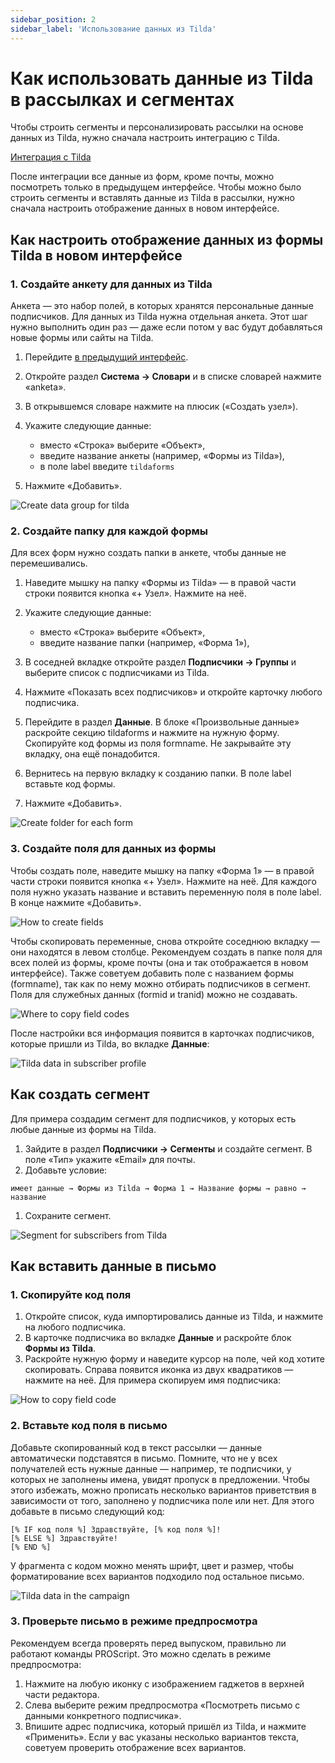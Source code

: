 ```yaml
---
sidebar_position: 2
sidebar_label: 'Использование данных из Tilda'
---
```


# Как использовать данные из Tilda в рассылках и сегментах

Чтобы строить сегменты и персонализировать рассылки на основе данных из Tilda, нужно сначала настроить интеграцию с Tilda.

[Интеграция с Tilda](https://docs.sendsay.ru/integrations/integration-with-tilda)

После интеграции все данные из форм, кроме почты, можно посмотреть только в предыдущем интерфейсе. Чтобы можно было строить сегменты и вставлять данные из Tilda в рассылки, нужно сначала настроить отображение данных в новом интерфейсе.

## Как настроить отображение данных из формы Tilda в новом интерфейсе

### 1. Создайте анкету для данных из Tilda

Анкета — это набор полей, в которых хранятся персональные данные подписчиков. Для данных из Tilda нужна отдельная анкета. Этот шаг нужно выполнить один раз — даже если потом у вас будут добавляться новые формы или сайты на Tilda.

1. Перейдите [в предыдущий интерфейс](https://sendsay.ru/account/).
2. Откройте раздел **Система → Словари** и в списке словарей нажмите «anketa».
3. В открывшемся словаре нажмите на плюсик («Создать узел»).
4. Укажите следующие данные:

   - вместо «Строка» выберите «Объект»,
   - введите название анкеты (например, «Формы из Tilda»),
   - в поле label введите `tildaforms`

5. Нажмите «Добавить».

![Create data group for tilda](/img/email-campaigns/personalization//how-to-use-tilda-data-in-campaigns/create-data-group-for-tilda.gif) <br />

### 2. Создайте папку для каждой формы

Для всех форм нужно создать папки в анкете, чтобы данные не перемешивались.

1. Наведите мышку на папку «Формы из Tilda» — в правой части строки появится кнопка «+ Узел». Нажмите на неё.
2. Укажите следующие данные:

   - вместо «Строка» выберите «Объект»,
   - введите название папки (например, «Форма 1»),

3. В соседней вкладке откройте раздел **Подписчики → Группы** и выберите список с подписчиками из Tilda.
4. Нажмите «Показать всех подписчиков» и откройте карточку любого подписчика.
5. Перейдите в раздел **Данные**. В блоке «Произвольные данные» раскройте секцию tildaforms и нажмите на нужную форму. Скопируйте код формы из поля formname. Не закрывайте эту вкладку, она ещё понадобится.
6. Вернитесь на первую вкладку к созданию папки. В поле label вставьте код формы.
7. Нажмите «Добавить».

![Create folder for each form](/img/email-campaigns/personalization//how-to-use-tilda-data-in-campaigns/create-folder-for-each-form.gif) <br />

### 3. Создайте поля для данных из формы

Чтобы создать поле, наведите мышку на папку «Форма 1» — в правой части строки появится кнопка «+ Узел». Нажмите на неё. Для каждого поля нужно указать название и вставить переменную поля в поле label. В конце нажмите «Добавить».

![How to create fields](/img/email-campaigns/personalization//how-to-use-tilda-data-in-campaigns/how-to-create-fields.gif) <br />

Чтобы скопировать переменные, снова откройте соседнюю вкладку — они находятся в левом столбце. Рекомендуем создать в папке поля для всех полей из формы, кроме почты (она и так отображается в новом интерфейсе). Также советуем добавить поле с названием формы (formname), так как по нему можно отбирать подписчиков в сегмент. Поля для служебных данных (formid и tranid) можно не создавать.

![Where to copy field codes](/img/email-campaigns/personalization//how-to-use-tilda-data-in-campaigns/where-to-copy-field-codes.png) <br />

После настройки вся информация появится в карточках подписчиков, которые пришли из Tilda, во вкладке **Данные**:

![Tilda data in subscriber profile](/img/email-campaigns/personalization//how-to-use-tilda-data-in-campaigns/tilda-data-in-subscriber-profile.png) <br />

## Как создать сегмент

Для примера создадим сегмент для подписчиков, у которых есть любые данные из формы на Tilda.

1. Зайдите в раздел **Подписчики → Сегменты** и создайте сегмент. В поле «Тип» укажите «Email» для почты.
2. Добавьте условие:

```
имеет данные → Формы из Tilda → Форма 1 → Название формы → равно → название
```

1. Сохраните сегмент.

![Segment for subscribers from Tilda](/img/email-campaigns/personalization//how-to-use-tilda-data-in-campaigns/segment-for-subscribers-from-tilda.gif) <br />

## Как вставить данные в письмо

### 1. Скопируйте код поля

1. Откройте список, куда импортировались данные из Tilda, и нажмите на любого подписчика.
2. В карточке подписчика во вкладке **Данные** и раскройте блок **Формы из Tilda**.
3. Раскройте нужную форму и наведите курсор на поле, чей код хотите скопировать. Справа появится иконка из двух квадратиков — нажмите на неё. Для примера скопируем имя подписчика:

![How to copy field code](/img/email-campaigns/personalization//how-to-use-tilda-data-in-campaigns/how-to-copy-field-code.png) <br />

### 2. Вставьте код поля в письмо

Добавьте скопированный код в текст рассылки — данные автоматически подставятся в письмо. Помните, что не у всех получателей есть нужные данные — например, те подписчики, у которых не заполнены имена, увидят пропуск в предложении. Чтобы этого избежать, можно прописать несколько вариантов приветствия в зависимости от того, заполнено у подписчика поле или нет. Для этого добавьте в письмо следующий код:

```
[% IF код поля %] Здравствуйте, [% код поля %]!
[% ELSE %] Здравствуйте!
[% END %]
```

У фрагмента с кодом можно менять шрифт, цвет и размер, чтобы форматирование всех вариантов подходило под остальное письмо.

![Tilda data in the campaign](/img/email-campaigns/personalization//how-to-use-tilda-data-in-campaigns/tilda-data-in-the-campaign.png) <br />

### 3. Проверьте письмо в режиме предпросмотра

Рекомендуем всегда проверять перед выпуском, правильно ли работают команды PROScript. Это можно сделать в режиме предпросмотра:

1. Нажмите на любую иконку с изображением гаджетов в верхней части редактора.
2. Слева выберите режим предпросмотра «Посмотреть письмо с данными конкретного подписчика».
3. Впишите адрес подписчика, который пришёл из Tilda, и нажмите «Применить». Если у вас указаны несколько вариантов текста, советуем проверить отображение всех вариантов.
